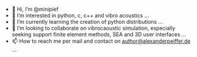- 👋 Hi, I’m @minipief
- 👀 I’m interested in python, c, c++ and vibro acoustics ...
- 🌱 I’m currently learning the creation of python distributions ...
- 💞️ I’m looking to collaborate on vibrocaoustic simulation, especially seeking support finite element methods, SEA and 3D user interfaces ...
- 📫 How to reach me per mail and contact on author@alexanderpeiffer.de ...

<!---
minipief/minipief is a ✨ special ✨ repository because its `README.md` (this file) appears on your GitHub profile.
You can click the Preview link to take a look at your changes.
--->
